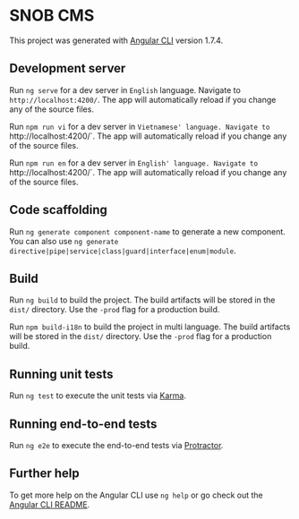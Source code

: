 # SNOB CMS

This project was generated with [Angular CLI](https://github.com/angular/angular-cli) version 1.7.4.

## Development server

Run `ng serve` for a dev server in `English` language. Navigate to `http://localhost:4200/`. The app will automatically reload if you change any of the source files.

Run `npm run vi` for a dev server in `Vietnamese' language. Navigate to `http://localhost:4200/`. The app will automatically reload if you change any of the source files.

Run `npm run en` for a dev server in `English' language. Navigate to `http://localhost:4200/`. The app will automatically reload if you change any of the source files.

## Code scaffolding

Run `ng generate component component-name` to generate a new component. You can also use `ng generate directive|pipe|service|class|guard|interface|enum|module`.

## Build

Run `ng build` to build the project. The build artifacts will be stored in the `dist/` directory. Use the `-prod` flag for a production build.

Run `npm build-i18n` to build the project in multi language. The build artifacts will be stored in the `dist/` directory. Use the `-prod` flag for a production build.

## Running unit tests

Run `ng test` to execute the unit tests via [Karma](https://karma-runner.github.io).

## Running end-to-end tests

Run `ng e2e` to execute the end-to-end tests via [Protractor](http://www.protractortest.org/).

## Further help

To get more help on the Angular CLI use `ng help` or go check out the [Angular CLI README](https://github.com/angular/angular-cli/blob/master/README.md).
